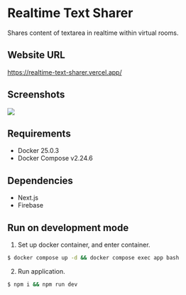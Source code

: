 # Realtime Text Sharer
Shares content of textarea in realtime within virtual rooms.

## Website URL
https://realtime-text-sharer.vercel.app/

## Screenshots
![](https://github.com/user-attachments/assets/368eb122-d12e-4e58-b3e8-e642a4a71657)

## Requirements
- Docker 25.0.3
- Docker Compose v2.24.6

## Dependencies
- Next.js
- Firebase

## Run on development mode
1. Set up docker container, and enter container.
```bash
$ docker compose up -d && docker compose exec app bash
```

2. Run application.
```bash
$ npm i && npm run dev
```
